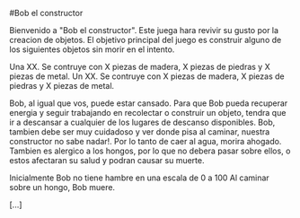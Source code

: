 #Bob el constructor

Bienvenido a "Bob el constructor". Este juega hara revivir su gusto por la creacion de objetos.
El objetivo principal del juego es construir alguno de los siguientes objetos sin morir en el intento.

Una XX. Se contruye con X piezas de madera, X piezas de piedras y X piezas de metal.
Un XX. Se contruye con X piezas de madera, X piezas de piedras y X piezas de metal.

Bob, al igual que vos, puede estar cansado. Para que Bob pueda recuperar energia y seguir trabajando en recolectar o construir un objeto, tendra que ir a descansar a cualquier de los lugares de descanso disponibles. 
Bob, tambien debe ser muy cuidadoso y ver donde pisa al caminar, nuestra constructor no sabe nadar!. Por lo tanto de caer al agua, morira ahogado. Tambien es alergico a los hongos, por lo que no debera pasar sobre ellos, o estos afectaran su salud y podran causar su muerte.

Inicialmente Bob no tiene hambre en una escala de 0 a 100
Al caminar sobre un hongo, Bob muere.

[...]

